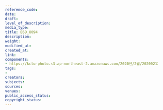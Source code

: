 ```yaml
---
reference_code: 
date: 
draft: 
level_of_description: 
media_type: 
title: E6D_8094
description: 
weight: 
modified_at: 
created_at: 
link: 
components:
- https://kctu-photo.s3.ap-northeast-2.amazonaws.com/2020년/2월/20200212_영남대의료원+고공농성+해단집회/E6D_8094.jpg
tags:
- 
creators: 
subjects: 
sources: 
venues: 
public_access_status: 
copyright_status: 
---
```

